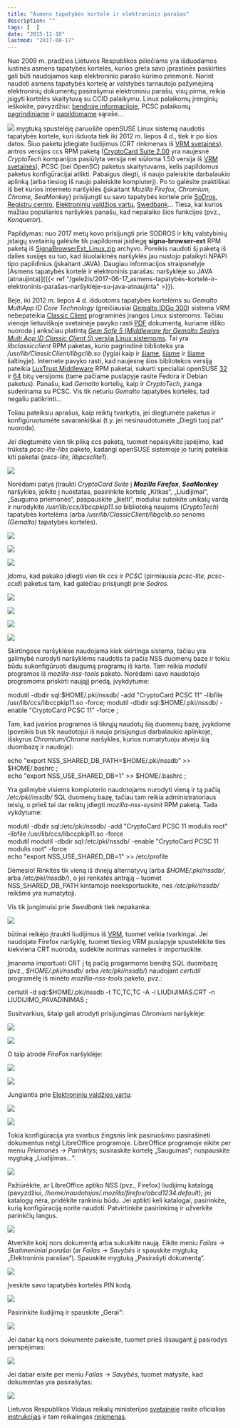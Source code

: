 ```yaml
---
title: "Asmens tapatybės kortelė ir elektroninis parašas"
description: ""
tags: [  ]
date: "2015-11-10"
lastmod: "2017-08-17"
---
```

Nuo 2009 m. pradžios Lietuvos Respublikos piliečiams yra išduodamos lustinės asmens tapatybės kortelės, kurios greta savo įprastinės paskirties gali būti naudojamos kaip elektroninio parašo kūrimo priemonė. Norint naudoti asmens tapatybės kortelę ar valstybės tarnautojo pažymėjimą elektroninių dokumentų pasirašymui elektroniniu parašu, visų pirma, reikia įsigyti kortelės skaitytuvą su CCID palaikymu. Linux palaikomų įrenginių ieškokite, pavyzdžiui: [bendroje informacijoje](https://wiki.debian.org/Smartcards), PCSC palaikomų [pagrindiniame](https://pcsclite.alioth.debian.org/ccid/supported.html) ir [papildomame](https://pcsclite.alioth.debian.org/ccid/shouldwork.html) sąraše...

[![](https://lietukas.lt/img/1-click-install-lt.png)](https://lietukas.lt/ymp/gauti.php?ymp=pcsc-nsc_vrm_lt) mygtuką spustelėję paruošite openSUSE Linux sistemą naudotis tapatybės kortele, kuri išduota tiek iki 2012 m. liepos 4 d., tiek ir po šios datos. Šiuo paketu įdiegiate liudijimus (CRT rinkmenas iš [VRM svetainės](http://www.nsc.vrm.lt/downloads.htm)), antros versijos ccs RPM paketą ([CryptoCard Suite 2.00](http://www.cryptotech.com.pl/Produkty/CryptoCard_Suite_Pobieranie,content.html) yra naujesnė _CryptoTech_ kompanijos pasiūlyta versija nei siūloma 1.50 versija iš [VRM svetainės](http://www.nsc.vrm.lt/downloads.htm)), PCSC (bei OpenSC) paketus skaitytuvams, kelis papildomus paketus konfigūracijai atlikti. Pabaigus diegti, iš naujo paleiskite darbalaukio aplinką (arba tiesiog iš naujo paleiskite kompiuterį). Po to galėsite praktiškai iš bet kurios interneto naršyklės (įskaitant _Mozilla Firefox, Chromium, Chrome, SeaMonkey_) prisijungti su savo tapatybės kortele prie [SoDros](https://login2.sodra.lt/sodra-login/send.form?id=&type=signature), [Registrų centro](https://www.ipasas.lt/index.php?app=savitarna), [Elektroninių valdžios vartų](https://www.epaslaugos.lt/portal/nlogin), [Swedbank](https://ib.swedbank.lt/)... Tiesa, kai kurios mažiau populiarios naršyklės panašu, kad nepalaiko šios funkcijos (pvz., _Konqueror_).

Papildymas: nuo 2017 metų kovo prisijungti prie SODROS ir kitų valstybinių įstaigų svetainių galėsite tik papildomai įsidiegę **signa-browser-ext** RPM paketą iš [SignaBrowserExt\_Linux.zip](https://www.mitsoft.lt/sites/mitsoft/files/SignaBrowserExt_Linux.zip) archyvo. Poreikis naudoti šį paketą iš dalies susijęs su tuo, kad šiuolaikinės naršyklės jau nustojo palaikyti NPAPI tipo papildinius (įskaitant JAVA). Daugiau informacijos straipsnelyje [Asmens tapatybės kortelė ir elektroninis parašas: naršyklėje su JAVA (atnaujinta)]({{< ref "/geležis/2017-06-17_asmens-tapatybės-kortelė-ir-elektroninis-parašas-naršyklėje-su-java-atnaujinta" >}}).

Beje, iki 2012 m. liepos 4 d. išduotoms tapatybės kortelėms su _Gemalto MultiApp ID Core Technology_ (greičiausiai [Gemalto IDGo 300](http://www.gemalto.com/Products/classic_client/index.html)) sistema VRM nebepateikia [Classic Client](http://support.gemalto.com/index.php?id=where_can_i_dl_classic_client) programinės įrangos Linux sistemoms. Tačiau vienoje lietuviškoje svetainėje pavyko rasti [PDF](http://www.upc.smm.lt/ugdymas/vidurinis/rekomendacijos/failai/it/e-parasas/Elektroninis_parasas.pdf) dokumentą, kuriame išliko nuoroda į anksčiau platintą [_Gem Safe 5_ (_Middleware for Gemalto Sealys Multi App ID Classic Client 5_) versiją Linux sistemoms](http://dokumentai.lt/atk/Gamsafe_toolbox/ClassicClient_Linux_518_03.zip). Tai yra _libclassicclient_ RPM paketas, kurio pagrindinė biblioteka yra _/usr/lib/ClassicClient/libgclib.so_ (lygiai kaip ir [šiame](http://ca.zzzs.si/wp-content/uploads/downloads/2010/03/Classic_Client_Linux_User_Guide.pdf), [šiame](http://adnotech.adwin.fr/public/Classic_Client_Linux_User_Guide.pdf) ir [šiame](http://www.linuks.lt/blog/ru/index.php/2010-08-25-linux-omnikey-smart-card-pki-1021-usb-gemalto) šaltinyje). Internete pavyko rasti, kad naujesnę šios bibliotekos versiją pateikia [LuxTrust Middleware](https://www.luxtrust.lu/fr/article/671) RPM paketai, sukurti specialiai openSUSE [32](https://www.luxtrust.lu/downloads/middleware/LuxTrust_Middleware_opensuse13.1_32bit_7.0.0-b03.rpm) ir [64](https://www.luxtrust.lu/downloads/middleware/LuxTrust_Middleware_opensuse13.1_64bit_7.0.0-b03.rpm) bitų versijoms (tame pačiame puslapyje rasite Fedora ir Debian paketus). Panašu, kad _Gemalto_ kortelių, kaip ir _CryptoTech_, įranga suderinama su PCSC. Vis tik neturiu _Gemalto_ tapatybės kortelės, tad negaliu patikrinti...

Toliau pateiksiu aprašus, kaip reiktų tvarkytis, jei diegtumėte paketus ir konfigūruotumėte savarankiškai (t.y. jei nesinaudotumėte „Diegti tuoj pat“ nuoroda).

Jei diegtumėte vien tik pliką ccs paketą, tuomet nepaisykite įspėjimo, kad trūksta _pcsc-lite-libs_ paketo, kadangi openSUSE sistemoje jo turinį pateikia kiti paketai (_pscs-lite, libpcsclite1_).

![](/images/stories/kripto_ccs.png)

Norėdami patys įtraukti _CryptoCard Suite_ į **_Mozilla Firefox_**, **_SeaMonkey_** naršykles, įeikite į nuostatas, pasirinkite kortelę „Kitkas“, „Liudijimai“, „Saugumo priemonės“, paspauskite „Įkelti“, moduliui suteikite unikalų vardą ir nurodykite _/usr/lib/ccs/libccpkip11.so_ biblioteką naujoms (_CryptoTech_) tapatybės kortelėms (arba _/usr/lib/ClassicClient/libgclib.so_ senoms _(Gemalto)_ tapatybės kortelės).

![](/images/stories/krypto_ff_0.png)

![](/images/stories/krypto_ff_1.png)

![](/images/stories/krypto_ff_2.png)

Įdomu, kad pakako įdiegti vien tik _ccs_ ir _PCSC_ (pirmiausia _pcsc-lite, pcsc-ccid_) paketus tam, kad galėčiau prisijungti prie _Sodros._

![](/images/stories/krypto_sodra1.png)

![](/images/stories/krypto_sodra2.png)

![](/images/stories/krypto_sodra3.png)

![](/images/stories/krypto_sodra4.png)

Skirtingose naršyklėse naudojama kiek skirtinga sistema, tačiau yra galimybė nurodyti naršyklėms naudotis ta pačia NSS duomenų baze ir tokiu būdu sukonfigūruoti daugumą programų iš karto. Tam reikia _modutil_ programos iš _mozilla-nss-tools_ paketo. Norėdami savo naudotojo programoms priskirti naująjį priedą, įvykdytume:

modutil -dbdir sql:$HOME/.pki/nssdb/ -add "CryptoCard PCSC 11" -libfile /usr/lib/ccs/libccpkip11.so -force;   
modutil -dbdir sql:$HOME/.pki/nssdb/ -enable "CryptoCard PCSC 11" -force ;

Tam, kad įvairios programos iš tikrųjų naudotų šią duomenų bazę, įvykdome (poveikis bus tik naudotojui iš naujo prisijungus darbalaukio aplinkoje, išskyrus _Chromium/Chrome_ naršykles, kurios numatytuoju atveju šią duombazę ir naudoja):

echo "export NSS\_SHARED\_DB\_PATH=$HOME/.pki/nssdb" >> $HOME/.bashrc ;  
echo "export NSS\_USE\_SHARED\_DB=1" >> $HOME/.bashrc ;

Yra galimybė visiems kompiuterio naudotojams nurodyti vieną ir tą pačią _/etc/pki/nssdb/_ SQL duomenų bazę, tačiau tam reikia administratoriaus teisių, o prieš tai dar reiktų įdiegti _mozilla-nss-sysinit_ RPM paketą. Tada vykdytume:

modutil -dbdir sql:/etc/pki/nssdb/ -add "CryptoCard PCSC 11 modulis root" -libfile /usr/lib/ccs/libccpkip11.so -force  
modutil modutil -dbdir sql:/etc/pki/nssdb/ -enable "CryptoCard PCSC 11 modulis root" -force  
echo "export NSS\_USE\_SHARED\_DB=1" >> /etc/profile

Dėmesio! Rinkitės tik vieną iš dviejų alternatyvų (arba _$HOME/.pki/nssdb/_, arba _/etc/pki/nssdb/_), o jei renkatės antrąją – tuomet NSS\_SHARED\_DB\_PATH kintamojo neeksportuokite, nes _/etc/pki/nssdb/_ reikšmė yra numatytoji.

Vis tik jungimuisi prie _Swedbank_ tiek nepakanka:

![](/images/stories/krypto_swed0.png)

būtinai reikėjo įtraukti liudijimus iš [VRM](http://www.nsc.vrm.lt/downloads.htm), tuomet veikia tvarkingai. Jei naudojate Firefox naršyklę, tuomet tiesiog VRM puslapyje spustelėkite ties kiekviena CRT nuoroda, sudėkite norimas varneles ir importuokite.

Įmanoma importuoti CRT į tą pačią progarmoms bendrą SQL duombazę (pvz., _$HOME/.pki/nssdb/_ arba _/etc/pki/nssdb/_) naudojant _certutil_ programėlę iš minėto _mozilla-nss-tools_ paketo, pvz.:

certutil -d sql:$HOME/.pki/nssdb -t TC,TC,TC -A -i LIUDIJIMAS.CRT -n LIUDIJIMO\_PAVADINIMAS ;

Susitvarkius, šitaip gali atrodyti prisijungimas _Chromium_ naršyklėje:

![](/images/stories/krypto_swed1.png)

![](/images/stories/krypto_swed2.png)

O taip atrodė _FireFox_ naršyklėje:

![](/images/stories/krypto_swed1_.png)

![](/images/stories/krypto_swed2_.png)

Jungiantis prie [Elektroninių valdžios vartų](https://www.epaslaugos.lt/portal/nlogin):

![](/images/stories/krypto_evv1.png)

![](/images/stories/krypto_evv2_.png)

Tokia konfigūracija yra svarbus žingsnis link pasiruošimo pasirašinėti dokumentus netgi LibreOffice programoje. LibreOffice programoje eikite per meniu _Priemonės → Parinktys_; susiraskite kortelę „Saugumas“; nuspauskite mygtuką „Liudijimas...“.

![](/images/stories/krypto_libreoffice_1.png)

Pažiūrėkite, ar LibreOffice aptiko NSS (pvz., Firefox) liudijimų katalogą (pavyzdžiui, _/home/naudotojas/.mozilla/firefox/abcd1234.default_); jei katalogų nėra, pridėkite rankiniu būdu. Jei aptikti keli katalogai, pasirinkite, kurią konfigūraciją norite naudoti. Patvirtinkite pasirinkimą ir užverkite parinkčių langus.

![](/images/stories/krypto_libreoffice_3.png)

Atverkite kokį nors dokumentą arba sukurkite naują. Eikite meniu _Failas → Skaitmeniniai parašai_ (ar _Failas → Savybės_ ir spauskite mygtuką „Elektroninis parašas“). Spauskite mygtuką „Pasirašyti dokumentą“.

![](/images/stories/krypto_libreoffice_8.png)

Įveskite savo tapatybės kortelės PIN kodą.

![](/images/stories/krypto_libreoffice_9.png)

Pasirinkite liudijimą ir spauskite „Gerai“:

![](/images/stories/krypto_libreoffice_7.png)

Jei dabar ką nors dokumente pakeisite, tuomet prieš išsaugant jį pasirodys perspėjimas:

![](/images/stories/krypto_libreoffice_11.png)

Jei dabar eisite per meniu _Failas → Savybės_, tuomet matysite, kad dokumentas yra pasirašytas:

![](/images/stories/krypto_libreoffice_10.png)

Lietuvos Respublikos Vidaus reikalų ministerijos [svetainėje](http://www.nsc.vrm.lt/default.htm) rasite oficialias [instrukcijas](http://www.nsc.vrm.lt/guides.htm) ir tam reikalingas [rinkmenas](http://www.nsc.vrm.lt/downloads.htm).
